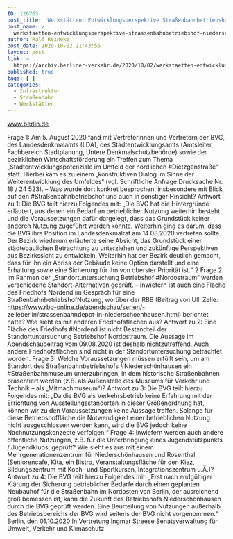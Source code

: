 ```yaml
---
ID: 126763
post_title: 'Werkstätten: Entwicklungsperspektive Straßenbahnbetriebshof Niederschönhausen, aus Senat'
post_name: >
  werkstaetten-entwicklungsperspektive-strassenbahnbetriebshof-niederschoenhausen-aus-senat
author: Ralf Reineke
post_date: 2020-10-02 21:43:56
layout: post
link: >
  https://archiv.berliner-verkehr.de/2020/10/02/werkstaetten-entwicklungsperspektive-strassenbahnbetriebshof-niederschoenhausen-aus-senat/
published: true
tags: [ ]
categories:
  - Infrastruktur
  - Straßenbahn
  - Werkstätten
---
```

www.berlin.de

Frage 1:
Am 5. August 2020 fand mit Vertreterinnen und Vertretern der BVG, des Landesdenkmalamts (LDA), des
Stadtentwicklungsamts (Amtsleiter, Fachbereich Stadtplanung, Untere Denkmalschutzbehörde) sowie der
bezirklichen Wirtschaftsförderung ein Treffen zum Thema „Stadtentwicklungspotenziale im Umfeld der
nördlichen #Dietzgenstraße“ statt. Hierbei kam es zu einem „konstruktiven Dialog im Sinne der
Weiterentwicklung des Umfeldes“ (vgl. Schriftliche Anfrage Drucksache Nr. 18 / 24 523). – Was wurde dort
konkret besprochen, insbesondere mit Blick auf den #Straßenbahnbetriebshof und auch in sonstiger Hinsicht?
Antwort zu 1:
Die BVG teilt hierzu Folgendes mit:
„Die BVG hat die Hintergründe erläutert, aus denen ein Bedarf an betrieblicher Nutzung
weiterhin besteht und die Voraussetzungen dafür dargelegt, dass das Grundstück keiner
anderen Nutzung zugeführt werden könnte. Weiterhin ging es darum, dass die BVG ihre
Position im Landesdenkmalrat am 14.08.2020 vertreten sollte. Der Bezirk wiederum
erläuterte seine Absicht, das Grundstück einer städtebaulichen Betrachtung zu unterziehen
und zukünftige Perspektiven aus Bezirkssicht zu entwickeln. Weiterhin hat der Bezirk
deutlich gemacht, dass für ihn ein Abriss der Gebäude keine Option darstellt und eine
Erhaltung sowie eine Sicherung für ihn von oberster Priorität ist.“
2
Frage 2:
Im Rahmen der „Standortuntersuchung Betriebshof #Nordostraum“ werden verschiedene Standort-Alternativen
geprüft. – Inwiefern ist auch eine Fläche des Friedhofs Nordend im Gespräch für eine StraßenbahnbetriebshofNutzung, worüber der RBB (Beitrag von Ulli Zelle: https://www.rbb-online.de/abendschau/serien/-
zelleberlin/strassenbahndepot-in-niederschoenhausen.html) berichtet hatte? Wie sieht es mit anderen
Friedhofsflächen aus?
Antwort zu 2:
Eine Fläche des Friedhofs #Nordend ist nicht Bestandteil der Standortuntersuchung
Betriebshof Nordostraum. Die Aussage im Abendschaubeitrag vom 09.08.2020 ist deshalb
nichtzutreffend. Auch andere Friedhofsflächen sind nicht in der Standortuntersuchung
betrachtet worden.
Frage 3:
Welche Voraussetzungen müssen erfüllt sein, um am Standort des Straßenbahnbetriebshofs
#Niederschönhausen ein #Straßenbahnmuseum unterzubringen, in dem historische Straßenbahnen präsentiert
werden (z.B. als Außenstelle des Museums für Verkehr und Technik – als „Mitmachmuseum“)?
Antwort zu 3:
Die BVG teilt hierzu Folgendes mit:
„Da die BVG als Verkehrsbetrieb keine Erfahrung mit der Errichtung von Ausstellungsstandorten in dieser Größenordnung hat, können wir zu den Voraussetzungen keine
Aussage treffen. Solange für diese Betriebshoffläche die Notwendigkeit einer betrieblichen
Nutzung nicht ausgeschlossen werden kann, wird die BVG jedoch keine Nachnutzungskonzepte verfolgen.“
Frage 4:
Inwiefern werden auch andere öffentliche Nutzungen, z.B. für die Unterbringung eines Jugendstützpunkts /
Jugendklubs, geprüft? Wie sieht es aus mit einem Mehrgenerationenzentrum für Niederschönhausen und
Rosenthal (Seniorencafé, Kita, ein Bistro, Veranstaltungsfläche für den Kiez, Bildungszentrum mit Koch- und
Sportkursen, Integrationszentrum u.Ä.)?
Antwort zu 4:
Die BVG teilt hierzu Folgendes mit:
„Erst nach endgültiger Klärung der Sicherung betrieblicher Bedarfe durch einen geplanten
Neubauhof für die Straßenbahn im Nordosten von Berlin, der ausreichend groß bemessen
ist, kann die Zukunft des Betriebshofs Niederschönhausen durch die BVG geprüft werden.
Eine Beurteilung von Nutzungen außerhalb des Betriebsbereichs der BVG wird seitens der
BVG nicht vorgenommen.“
Berlin, den 01.10.2020
In Vertretung
Ingmar Streese
Senatsverwaltung für
Umwelt, Verkehr und Klimaschutz